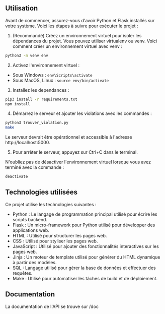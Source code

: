 ## Utilisation

Avant de commencer, assurez-vous d'avoir Python et Flask installés sur votre système. Voici les étapes à suivre pour exécuter le projet :

1. (Recommandé) Créez un environnement virtuel pour isoler les dépendances du projet. Vous pouvez utiliser virtualenv ou venv. Voici comment créer un environnement virtuel avec venv :

```sh
python3 -m venv env
```

2. Activez l'environnement virtuel :

* Sous Windows : `env\Scripts\activate`
* Sous MacOS, Linux : `source env/bin/activate`

3. Installez les dependances :


```sh
pip3 install -r requirements.txt
npm install
```

4. Démarrez le serveur et ajouter les violations avec les commandes :

```sh
python3 trouver_violation.py
make
```

Le serveur devrait être opérationnel et accessible à l'adresse http://localhost:5000.

5. Pour arrêter le serveur, appuyez sur Ctrl+C dans le terminal.

N'oubliez pas de désactiver l'environnement virtuel lorsque vous avez terminé avec la commande :

```sh
deactivate
```

## Technologies utilisées

Ce projet utilise les technologies suivantes :

* Python : Le langage de programmation principal utilisé pour écrire les scripts backend.
* Flask : Un micro-framework pour Python utilisé pour développer des applications web.
* HTML : Utilisé pour structurer les pages web.
* CSS : Utilisé pour styliser les pages web.
* JavaScript : Utilisé pour ajouter des fonctionnalités interactives sur les pages web.
* Jinja : Un moteur de template utilisé pour générer du HTML dynamique à partir des modèles.
* SQL : Langage utilisé pour gérer la base de données et effectuer des requêtes.
* Make : Utilisé pour automatiser les tâches de build et de déploiement.

## Documentation

La documentation de l'API se trouve sur /doc
